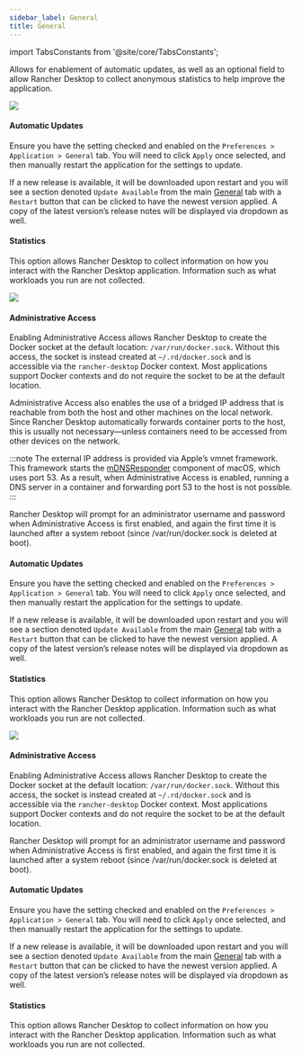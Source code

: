 ```yaml
---
sidebar_label: General
title: General
---
```


<head>
  <link rel="canonical" href="https://docs.rancherdesktop.io/ui/preferences/application/general"/>
</head>

import TabsConstants from '@site/core/TabsConstants';

Allows for enablement of automatic updates, as well as an optional field to allow Rancher Desktop to collect anonymous statistics to help improve the application.

<Tabs groupId="os" defaultValue={TabsConstants.defaultOs}>
<TabItem value="Windows">

![](rd-versioned-asset://preferences/Windows_application_tabGeneral.png)

#### Automatic Updates

Ensure you have the setting checked and enabled on the `Preferences > Application > General` tab. You will need to click `Apply` once selected, and then manually restart the application for the settings to update.

If a new release is available, it will be downloaded upon restart and you will see a section denoted `Update Available` from the main [General](../../../ui/general.md) tab with a `Restart` button that can be clicked to have the newest version applied. A copy of the latest version’s release notes will be displayed via dropdown as well.

#### Statistics

This option allows Rancher Desktop to collect information on how you interact with the Rancher Desktop application. Information such as what workloads you run are not collected.

</TabItem>
<TabItem value="macOS">

![](rd-versioned-asset://preferences/macOS_application_tabGeneral.png)

#### Administrative Access

Enabling Administrative Access allows Rancher Desktop to create the Docker socket at the default location: `/var/run/docker.sock`. Without this access, the socket is instead created at `~/.rd/docker.sock` and is accessible via the `rancher-desktop` Docker context. Most applications support Docker contexts and do not require the socket to be at the default location.

Administrative Access also enables the use of a bridged IP address that is reachable from both the host and other machines on the local network. Since Rancher Desktop automatically forwards container ports to the host, this is usually not necessary—unless containers need to be accessed from other devices on the network.

:::note
The external IP address is provided via Apple’s vmnet framework. This framework starts the [mDNSResponder](https://github.com/apple-oss-distributions/mDNSResponder#mdns-responder-daemon) component of macOS, which uses port 53. As a result, when Administrative Access is enabled, running a DNS server in a container and forwarding port 53 to the host is not possible.
:::

Rancher Desktop will prompt for an administrator username and password when Administrative Access is first enabled, and again the first time it is launched after a system reboot (since /var/run/docker.sock is deleted at boot).

#### Automatic Updates

Ensure you have the setting checked and enabled on the `Preferences > Application > General` tab. You will need to click `Apply` once selected, and then manually restart the application for the settings to update.

If a new release is available, it will be downloaded upon restart and you will see a section denoted `Update Available` from the main [General](../../../ui/general.md) tab with a `Restart` button that can be clicked to have the newest version applied. A copy of the latest version’s release notes will be displayed via dropdown as well.

#### Statistics

This option allows Rancher Desktop to collect information on how you interact with the Rancher Desktop application. Information such as what workloads you run are not collected.

</TabItem>
<TabItem value="Linux">

![](rd-versioned-asset://preferences/Linux_application_tabGeneral.png)

#### Administrative Access

Enabling Administrative Access allows Rancher Desktop to create the Docker socket at the default location: `/var/run/docker.sock`. Without this access, the socket is instead created at `~/.rd/docker.sock` and is accessible via the `rancher-desktop` Docker context. Most applications support Docker contexts and do not require the socket to be at the default location.

Rancher Desktop will prompt for an administrator username and password when Administrative Access is first enabled, and again the first time it is launched after a system reboot (since /var/run/docker.sock is deleted at boot).

#### Automatic Updates

Ensure you have the setting checked and enabled on the `Preferences > Application > General` tab. You will need to click `Apply` once selected, and then manually restart the application for the settings to update.

If a new release is available, it will be downloaded upon restart and you will see a section denoted `Update Available` from the main [General](../../../ui/general.md) tab with a `Restart` button that can be clicked to have the newest version applied. A copy of the latest version’s release notes will be displayed via dropdown as well.

#### Statistics

This option allows Rancher Desktop to collect information on how you interact with the Rancher Desktop application. Information such as what workloads you run are not collected.

</TabItem>
</Tabs>

